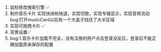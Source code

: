 1. 鼠标修改搜索引擎 ✅
2. 制作音乐卡片
    实现快进和快退，实现切歌，实现专辑显示，实现音频流动
    bug:打开musicCard以后有一个大盒子挡住了大半区域
3. 实现可拖拽卡片 ✅
4. 背景设置✅
5. bug:1.音乐卡片加载不完全，没有注册的用户点击登录没反应，登录后不能正确加载原来保存的配置